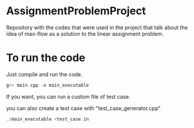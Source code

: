 # AssignmentProblemProject
Repository with the codes that were used in the project that talk about the idea of max-flow as a solution to the linear assignment problem.

# To run the code 

Just compile and run the code.

```c
g++ main.cpp -o main_executable
```
If you want, you can run a custom file of test case.


you can also create a test case with "test_case_generator.cpp"

```c
./main_executable <test_case.in
```
